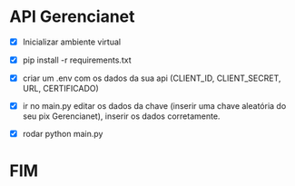 # API Gerencianet
- [x] Inicializar ambiente virtual
- [x] pip install -r requirements.txt
- [x] criar um .env com os dados da sua api (CLIENT_ID, CLIENT_SECRET, URL, CERTIFICADO)
- [x] ir no main.py editar os dados da chave (inserir uma chave aleatória do seu pix Gerencianet), inserir os dados corretamente.
- [x] rodar python main.py


# FIM
